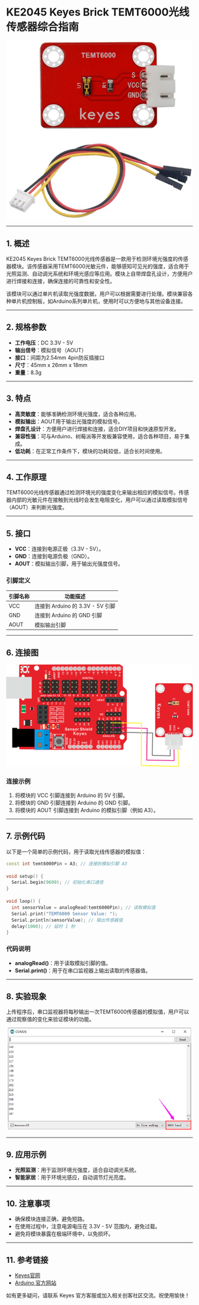 # KE2045 Keyes Brick TEMT6000光线传感器综合指南

![image-20250317162533864](media/image-20250317162533864.png)

---

## 1. 概述
KE2045 Keyes Brick TEMT6000光线传感器是一款用于检测环境光强度的传感器模块。该传感器采用TEMT6000光敏元件，能够感知可见光的强度，适合用于光照监测、自动调光系统和环境光感应等应用。模块上自带焊盘孔设计，方便用户进行焊接和连接，确保连接的可靠性和安全性。

该模块可以通过单片机读取光强度数据，用户可以根据需要进行处理。模块兼容各种单片机控制板，如Arduino系列单片机，使用时可以方便地与其他设备连接。

---

## 2. 规格参数
- **工作电压**：DC 3.3V - 5V  
- **输出信号**：模拟信号（AOUT）  
- **接口**：间距为2.54mm 4pin防反插接口  
- **尺寸**：45mm x 26mm x 18mm  
- **重量**：8.3g  

---

## 3. 特点
- **高灵敏度**：能够准确检测环境光强度，适合各种应用。
- **模拟输出**：AOUT用于输出光强度的模拟信号。
- **焊盘孔设计**：方便用户进行焊接和连接，适合DIY项目和快速原型开发。
- **兼容性强**：可与Arduino、树莓派等开发板兼容使用，适合各种项目，易于集成。
- **低功耗**：在正常工作条件下，模块的功耗较低，适合长时间使用。

---

## 4. 工作原理
TEMT6000光线传感器通过检测环境光的强度变化来输出相应的模拟信号。传感器内部的光敏元件在接触到光线时会发生电阻变化，用户可以通过读取模拟信号（AOUT）来判断光强度。

---

## 5. 接口
- **VCC**：连接到电源正极（3.3V - 5V）。
- **GND**：连接到电源负极（GND）。
- **AOUT**：模拟输出引脚，用于输出光强度信号。

### 引脚定义
| 引脚名称 | 功能描述                     |
|----------|------------------------------|
| VCC      | 连接到 Arduino 的 3.3V - 5V 引脚 |
| GND      | 连接到 Arduino 的 GND 引脚  |
| AOUT     | 模拟输出引脚                |

---

## 6. 连接图
![image-20250317162547759](media/image-20250317162547759.png)

### 连接示例
1. 将模块的 VCC 引脚连接到 Arduino 的 5V 引脚。
2. 将模块的 GND 引脚连接到 Arduino 的 GND 引脚。
3. 将模块的 AOUT 引脚连接到 Arduino 的模拟引脚（例如 A3）。

---

## 7. 示例代码
以下是一个简单的示例代码，用于读取光线传感器的模拟值：
```cpp
const int temt6000Pin = A3; // 连接到模拟引脚 A3

void setup() {
  Serial.begin(9600); // 初始化串口通信
}

void loop() {
  int sensorValue = analogRead(temt6000Pin); // 读取模拟值
  Serial.print("TEMT6000 Sensor Value: ");
  Serial.println(sensorValue); // 输出传感器值
  delay(1000); // 延时 1 秒
}
```

### 代码说明
- **analogRead()**：用于读取模拟引脚的值。
- **Serial.print()**：用于在串口监视器上输出读取的传感器值。

---

## 8. 实验现象
上传程序后，串口监视器将每秒输出一次TEMT6000传感器的模拟值，用户可以通过观察值的变化来验证模块的功能。

![image-20250317162606759](media/image-20250317162606759.png)

---

## 9. 应用示例
- **光照监测**：用于监测环境光强度，适合自动调光系统。
- **智能家居**：用于环境光感应，自动调节灯光亮度。

---

## 10. 注意事项
- 确保模块连接正确，避免短路。
- 在使用过程中，注意电源电压在 3.3V - 5V 范围内，避免过载。
- 避免将模块暴露在极端环境中，以免损坏。

---

## 11. 参考链接
- [Keyes官网](http://www.keyes-robot.com/)
- [Arduino 官方网站](https://www.arduino.cc)  

如有更多疑问，请联系 Keyes 官方客服或加入相关创客社区交流。祝使用愉快！